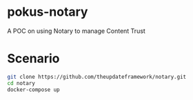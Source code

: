 # pokus-notary

A POC on using Notary to manage Content Trust 

# Scenario

```bash
git clone https://github.com/theupdateframework/notary.git
cd notary
docker-compose up
```
